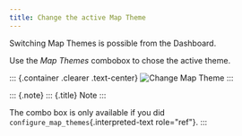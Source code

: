 ```yaml
---
title: Change the active Map Theme
---
```


Switching Map Themes is possible from the Dashboard.

Use the *Map Themes* combobox to chose the active theme.

::: {.container .clearer .text-center}
![Change Map Theme](../../assets/images/mapthemes.gif)
:::

::: {.note}
::: {.title}
Note
:::

The combo box is only available if you did
`configure_map_themes`{.interpreted-text role="ref"}.
:::
